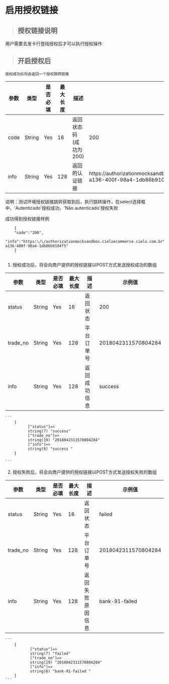 # 启用授权链接

>## 授权链接说明
    
   用户需要去发卡行登陆授权后才可以执行授权操作
         
   

>## 开启授权后

    授权成功后将会返回一个授权跳转链接
    
参数 | 类型 | 是否必填 | 最大长度 | 描述 | 示例值
---  | ---  | ---      | ---      | ---  | ---
code | String | Yes | 16 | 返回状态码 (成功为200)| 200
info | String | Yes | 128 | 返回的认证链接 | https:\/\/authorizationmocksandbox.cieloecommerce.cielo.com.br\/CardAuthenticator\/Receive\/7984d820-a136-400f-98a4-1db86b9104f5

   说明：测试环境授权链接跳转获取到后，执行跳转操作，在select选择框中，'Autenticado'授权成功，'Não autenticado'授权失败
 

成功得到授权链接样例

```
    { 
    "code":"200",
    "info":"https:\/\/authorizationmocksandbox.cieloecommerce.cielo.com.br\/CardAuthenticator\/Receive\/7984d820-a136-400f-98a4-1db86b9104f5"
    }
    
```

1. 授权成功后，将会向商户提供的授权链接以POST方式发送授权成功的数组

参数 | 类型 | 是否必填 | 最大长度 | 描述 | 示例值
---  | ---  | ---      | ---      | ---  | ---
status | String | Yes | 16 | 返回状态| 200 | success
trade_no | String | Yes | 128 | 平台订单号 |  2018042311570804284
info | String | Yes | 128 | 返回成功信息 |  success


    
    ```
        {
              ["status"]=>
              string(7) "success"
              ["trade_no"]=>
              string(19) "2018042311570804284"
              ["info"]=>
              string(8) "success "
        }
        
    ```


2. 授权失败后，将会向商户提供的授权链接以POST方式发送授权失败的数组

参数 | 类型 | 是否必填 | 最大长度 | 描述 | 示例值
---  | ---  | ---      | ---      | ---  | ---
status | String | Yes | 16 | 返回状态| failed | failed
trade_no | String | Yes | 128 | 平台订单号 |  2018042311570804284
info | String | Yes | 128 | 返回失败原因信息 |  bank-91-failed



    ```
        {
               ["status"]=>
               string(7) "failed"
               ["trade_no"]=>
               string(19) "2018042311570804284"
               ["info"]=>
               string(8) "bank-91-failed "
        }
    ```
    
   

